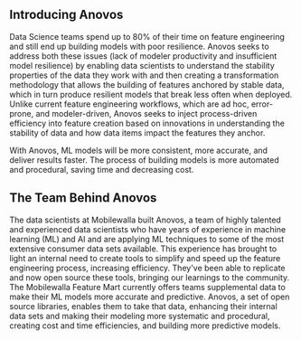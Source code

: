 ## Introducing Anovos
Data Science teams spend up to 80% of their time on feature engineering and still end up building models with poor resilience. Anovos seeks to address both these issues (lack of modeler productivity and insufficient model resilience) by enabling data scientists to understand the stability properties of the data they work with and then creating a transformation methodology that allows the building of features anchored by stable data, which in turn produce resilient models that break less often when deployed. Unlike current feature engineering workflows, which are ad hoc, error-prone, and modeler-driven, Anovos seeks to inject process-driven efficiency into feature creation based on innovations in understanding the stability of data and how data items impact the features they anchor.

With Anovos, ML models will be more consistent, more accurate, and deliver results faster. The process of building models is more automated and procedural, saving time and decreasing cost.

## The Team Behind Anovos

The data scientists at Mobilewalla built Anovos, a team of highly talented and experienced data scientists who have years of experience in machine learning (ML) and AI and are applying ML techniques to some of the most extensive consumer data sets available. This experience has brought to light an internal need to create tools to simplify and speed up the feature engineering process, increasing efficiency. They've been able to replicate and now open source these tools, bringing our learnings to the community. The Mobilewalla Feature Mart currently offers teams supplemental data to make their ML models more accurate and predictive. Anovos, a set of open source libraries, enables them to take that data, enhancing their internal data sets and making their modeling more systematic and procedural, creating cost and time efficiencies, and building more predictive models.